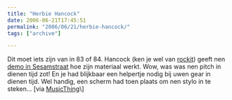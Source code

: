 ```yaml
---
title: "Herbie Hancock"
date: 2006-06-21T17:45:51
permalink: "2006/06/21/herbie-hancock/"
tags: ["archive"]

---
```

Dit moet iets zijn van in 83 of 84. Hancock (ken je wel van [rockit](http://www.youtube.com/watch?v=-dvc5ibmbcQ "http://www.youtube.com/watch?v=-dvc5ibmbcQ")) geeft nen [demo in Sesamstraat](http://www.youtube.com/watch?v=gn1LW3wyRrc "http://www.youtube.com/watch?v=gn1LW3wyRrc") hoe zijn materiaal werkt. Wow, was was nen pitch in dienen tijd zot! En je had blijkbaar een helpertje nodig bij uwen gear in dienen tijd. Wel handig, een scherm had toen plaats om nen stylo in te steken… \[via [MusicThing](http://musicthing.blogspot.com/2006/06/herbie-hancock-on-sesame-street.html "http://musicthing.blogspot.com/2006/06/herbie-hancock-on-sesame-street.html")\]
